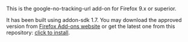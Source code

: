 This is the google-no-tracking-url add-on for Firefox 9.x or superior. 

It has been built using addon-sdk 1.7. You may download the approved version from 
[Firefox Add-ons website](https://addons.mozilla.org/en-US/firefox/addon/google-no-tracking-url/)
or get the latest one from this repository: [click to install]().
